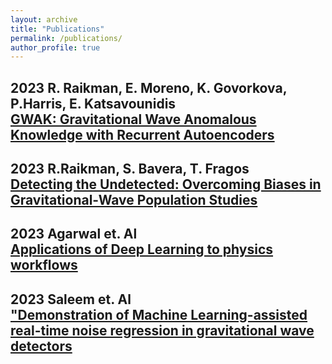 ```yaml
---
layout: archive
title: "Publications"
permalink: /publications/
author_profile: true
---
```


2023  **R. Raikman**, E. Moreno, K. Govorkova, P.Harris, E. Katsavounidis\
[GWAK: Gravitational Wave Anomalous Knowledge with Recurrent Autoencoders]( https://arxiv.org/abs/2309.11537)
---
2023  **R.Raikman**, S. Bavera, T. Fragos\
[Detecting the Undetected: Overcoming Biases in Gravitational-Wave Population Studies](https://arxiv.org/abs/2310.10736)
---
2023  Agarwal et. Al\
[Applications of Deep Learning to physics workflows](https://arxiv.org/abs/2306.08106)
---
2023  Saleem et. Al\
["Demonstration of Machine Learning-assisted real-time noise regression in gravitational wave detectors](https://arxiv.org/abs/2306.11366)
---


